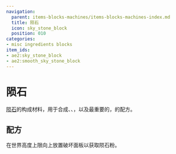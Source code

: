 ```yaml
---
navigation:
  parent: items-blocks-machines/items-blocks-machines-index.md
  title: 陨石
  icon: sky_stone_block
  position: 010
categories:
- misc ingredients blocks
item_ids:
- ae2:sky_stone_block
- ae2:smooth_sky_stone_block
---
```


# 陨石

<BlockImage id="sky_stone_block" scale="8" />

[陨石](../ae2-mechanics/meteorites.md)的构成材料，用于合成<ItemLink id="sky_stone_tank" />、<ItemLink id="not_so_mysterious_cube" />、<ItemLink id="cell_component_256k" />，以及最重要的，<ItemLink id="controller" />的配方。

## 配方

在世界高度上限向上放置破坏面板以获取陨石粉。

<RecipeFor id="sky_stone_block" />

<RecipeFor id="smooth_sky_stone_block" />

